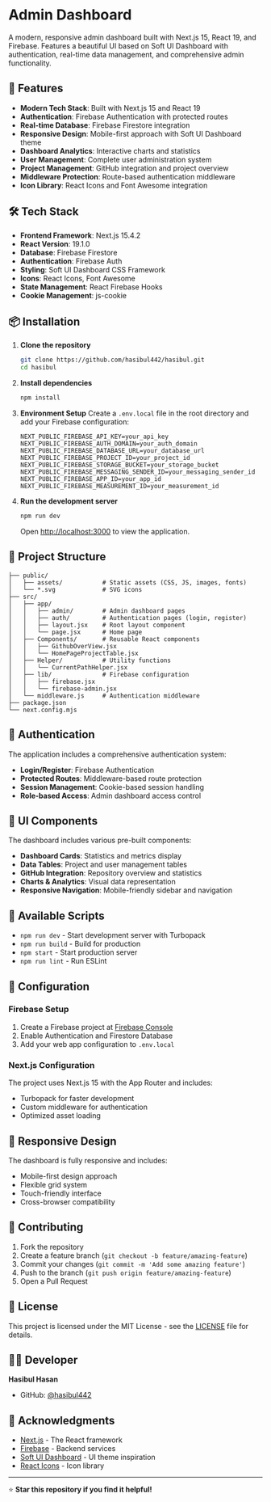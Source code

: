 # Admin Dashboard

A modern, responsive admin dashboard built with Next.js 15, React 19, and Firebase. Features a beautiful UI based on Soft UI Dashboard with authentication, real-time data management, and comprehensive admin functionality.

## 🚀 Features

- **Modern Tech Stack**: Built with Next.js 15 and React 19
- **Authentication**: Firebase Authentication with protected routes
- **Real-time Database**: Firebase Firestore integration
- **Responsive Design**: Mobile-first approach with Soft UI Dashboard theme
- **Dashboard Analytics**: Interactive charts and statistics
- **User Management**: Complete user administration system
- **Project Management**: GitHub integration and project overview
- **Middleware Protection**: Route-based authentication middleware
- **Icon Library**: React Icons and Font Awesome integration

## 🛠️ Tech Stack

- **Frontend Framework**: Next.js 15.4.2
- **React Version**: 19.1.0
- **Database**: Firebase Firestore
- **Authentication**: Firebase Auth
- **Styling**: Soft UI Dashboard CSS Framework
- **Icons**: React Icons, Font Awesome
- **State Management**: React Firebase Hooks
- **Cookie Management**: js-cookie

## 📦 Installation

1. **Clone the repository**
   ```bash
   git clone https://github.com/hasibul442/hasibul.git
   cd hasibul
   ```

2. **Install dependencies**
   ```bash
   npm install
   ```

3. **Environment Setup**
   Create a `.env.local` file in the root directory and add your Firebase configuration:
   ```env
   NEXT_PUBLIC_FIREBASE_API_KEY=your_api_key
   NEXT_PUBLIC_FIREBASE_AUTH_DOMAIN=your_auth_domain
   NEXT_PUBLIC_FIREBASE_DATABASE_URL=your_database_url
   NEXT_PUBLIC_FIREBASE_PROJECT_ID=your_project_id
   NEXT_PUBLIC_FIREBASE_STORAGE_BUCKET=your_storage_bucket
   NEXT_PUBLIC_FIREBASE_MESSAGING_SENDER_ID=your_messaging_sender_id
   NEXT_PUBLIC_FIREBASE_APP_ID=your_app_id
   NEXT_PUBLIC_FIREBASE_MEASUREMENT_ID=your_measurement_id
   ```

4. **Run the development server**
   ```bash
   npm run dev
   ```

   Open [http://localhost:3000](http://localhost:3000) to view the application.

## 📁 Project Structure

```
├── public/
│   ├── assets/           # Static assets (CSS, JS, images, fonts)
│   └── *.svg             # SVG icons
├── src/
│   ├── app/
│   │   ├── admin/        # Admin dashboard pages
│   │   ├── auth/         # Authentication pages (login, register)
│   │   ├── layout.jsx    # Root layout component
│   │   └── page.jsx      # Home page
│   ├── Components/       # Reusable React components
│   │   ├── GithubOverView.jsx
│   │   └── HomePageProjectTable.jsx
│   ├── Helper/           # Utility functions
│   │   └── CurrentPathHelper.jsx
│   ├── lib/              # Firebase configuration
│   │   ├── firebase.jsx
│   │   └── firebase-admin.jsx
│   └── middleware.js     # Authentication middleware
├── package.json
└── next.config.mjs
```

## 🔐 Authentication

The application includes a comprehensive authentication system:

- **Login/Register**: Firebase Authentication
- **Protected Routes**: Middleware-based route protection
- **Session Management**: Cookie-based session handling
- **Role-based Access**: Admin dashboard access control

## 🎨 UI Components

The dashboard includes various pre-built components:

- **Dashboard Cards**: Statistics and metrics display
- **Data Tables**: Project and user management tables
- **GitHub Integration**: Repository overview and statistics
- **Charts & Analytics**: Visual data representation
- **Responsive Navigation**: Mobile-friendly sidebar and navigation

## 🚀 Available Scripts

- `npm run dev` - Start development server with Turbopack
- `npm run build` - Build for production
- `npm start` - Start production server
- `npm run lint` - Run ESLint

## 🔧 Configuration

### Firebase Setup
1. Create a Firebase project at [Firebase Console](https://console.firebase.google.com/)
2. Enable Authentication and Firestore Database
3. Add your web app configuration to `.env.local`

### Next.js Configuration
The project uses Next.js 15 with the App Router and includes:
- Turbopack for faster development
- Custom middleware for authentication
- Optimized asset loading

## 📱 Responsive Design

The dashboard is fully responsive and includes:
- Mobile-first design approach
- Flexible grid system
- Touch-friendly interface
- Cross-browser compatibility

## 🤝 Contributing

1. Fork the repository
2. Create a feature branch (`git checkout -b feature/amazing-feature`)
3. Commit your changes (`git commit -m 'Add some amazing feature'`)
4. Push to the branch (`git push origin feature/amazing-feature`)
5. Open a Pull Request

## 📄 License

This project is licensed under the MIT License - see the [LICENSE](LICENSE) file for details.

## 👨‍💻 Developer

**Hasibul Hasan**
- GitHub: [@hasibul442](https://github.com/hasibul442)

## 🙏 Acknowledgments

- [Next.js](https://nextjs.org/) - The React framework
- [Firebase](https://firebase.google.com/) - Backend services
- [Soft UI Dashboard](https://www.creative-tim.com/product/soft-ui-dashboard) - UI theme inspiration
- [React Icons](https://react-icons.github.io/react-icons/) - Icon library

---

⭐ **Star this repository if you find it helpful!**
